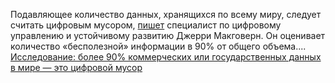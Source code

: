 <!--2025-04-08 12:11:38-->
<div class="yb">
  <div class="rss smaller1 habr"><p>Подавляющее количество данных, хранящихся по&nbsp;всему миру, следует считать цифровым мусором, <a href="https://gerrymcgovern.com/data-centers-contain-90-crap-data/" rel="noopener noreferrer nofollow">пишет</a> специалист по&nbsp;цифровому управлению и устойчивому развитию Джерри Макговерн. Он оценивает количество «бесполезной» информации в 90% от&nbsp;общего объема.... <br><a class="light" href="https://habr.com/ru/news/898794/?utm_source=habrahabr&utm_medium=rss&utm_campaign=898794">Исследование: более 90% коммерческих или государственных данных в мире — это цифровой мусор</a></div>
</div>
